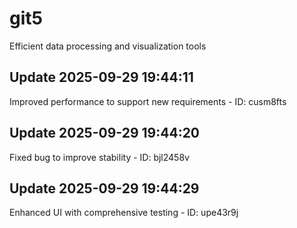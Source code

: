# git5
Efficient data processing and visualization tools

## Update 2025-09-29 19:44:11
Improved performance to support new requirements - ID: cusm8fts


## Update 2025-09-29 19:44:20
Fixed bug to improve stability - ID: bjl2458v


## Update 2025-09-29 19:44:29
Enhanced UI with comprehensive testing - ID: upe43r9j

